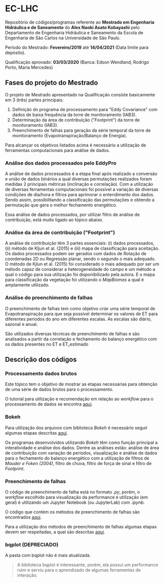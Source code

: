 # EC-LHC

Repositório de códigos/programas referente ao **Mestrado em Engenharia Hidráulica e de Saneamento** do **Alex Naoki Asato Kobayashi** pelo Departamento de Engenharia Hidráulica e Saneamento da Escola de Engenharia de São Carlos na Universidade de São Paulo.

Período do Mestrado: **Fevereiro/2019** até **14/04/2021** (Data limite para depósito).

Qualificação aprovado: **03/03/2020** (Banca: Edson Wendland, Rodrigo Porto, Maria Mercedes)

## Fases do projeto do Mestrado
O projeto de Mestrado apresentado na Qualificação consiste basicamente em 3 (três) partes principais:
1. Definição do programa de processamento para "Eddy Covariance" com dados de baixa frequência da torre de monitoramento (IAB3).
2. Determinação da área de contribuição ("Footprint") da torre de monitoramento (IAB3).
3. Preenchimento de falhas para geração da série temporal da torre de monitoramento (Evapotranspiração/Balanço de Energia).

Para alcançar os objetivos listados acima é necessário a utilização de ferramentas computacionais para análise de dados.

### Análise dos dados processados pelo EddyPro
A análise de dados processados é a etapa final após realizado a conversão e união de dados binários a qual diversas permutações realizados foram medidas 2 principais métricas (inclinação e correlação). Com a utilização de diversas ferramentas computacionais foi possível a variação de diversas condições de dia/hora e filtros para aprimorar o entendimento dos dados. Sendo assim, possibilitando a classificação das permutações e obtendo a permutação que gera o melhor fechamento energético.

Essa análise de dados processados, por utilizar filtro de análise de contribuição, está muito ligado ao tópico abaixo.

### Análise da área de contribuição ("Footprint")
A análise de contribuição têm 3 partes essenciais: (i) dados processados, (ii) método de Kljun et al. (2015) e (iii) mapa de classificação para aceitação. Os dados processados podem ser gerados com dados de Rotação de coordenadas 2D ou Regressão planar, sendo o segundo o mais adequado. O método de Kjlun et al. (2015) foi considerado o mais adequado por ser um método capaz de considerar a heterogeneidade do campo e um método a qual o código para sua utilização foi disponibilizado pela autora. E o mapa para classificação da vegetação foi utilizando o *MapBiomas* a qual é amplamente utilizado.

### Análise do preenchimento de falhas
O preenchimento de falhas tem como objetivo criar uma série temporal de Evapotranspiração para que seja possível determinar os valores de ET para diferentes períodos do ano em diferentes escalas. As escalas são diário, sazonal e anual.

São utilizados diversas técnicas de preenchimento de falhas e são analisados a partir da correlação e fechamento do balanço energético com os dados presentes no ET e ET_estimado

## Descrição dos códigos

### Processamento dados brutos
Este tópico tem o objetivo de mostrar as etapas necessárias para obtenção de uma série de dados brutos para o processamento.

O tutorial para utilização e recomendação em relação ao *workflow* para o processamento de dados se encontra [aqui](https://github.com/alexnaoki/EC-LHC/blob/master/info/etapas_processamento_dados_brutos.md).

### Bokeh
Para utilização dos arquivos com biblioteca *Bokeh* é necessário seguir algumas etapas descritas [aqui](https://github.com/alexnaoki/EC-LHC/blob/master/info/descricao_arquivos_bokeh.md).

Os programas desenvolvidos utilizando *Bokeh* têm como função principal a interatividade e análise dos dados. Dentre as análises estão: análise de área de contribuição com variação de períodos, visualização e análise de dados para o fechamento do balanço energético com a utilização de filtros de *Mauder e Foken (2004)*, filtro de chuva, filtro de força de sinal e filtro de *Footprint*.

### Preenchimento de falhas
O código de preenchimento de falha está no formato *.py*, porém, o *workflow* escolhido para visualização da performance e utilização (em geral) é utilizando um Jupyter Notebook (ou JupyterLab) com *.ipynb*.

O código que contém os métodos de preenchimento de falhas são encontrados [aqui](https://github.com/alexnaoki/EC-LHC/blob/master/gapfilling/gapfilling_iab3.py).

Para a utilização dos métodos de preenchimento de falhas algumas etapas devem ser respeitadas, a qual são descritas [aqui](https://github.com/alexnaoki/EC-LHC/blob/master/info/descricao_arquivo_gapfilling.md).


### bqplot **(DEPRECIADO)**
A pasta com bqplot não é mais atualizada.
> A biblioteca bqplot é interessante, porém, ela possui um performance ruim e serviu para o aprendizado de algumas ferramentas de interação.
